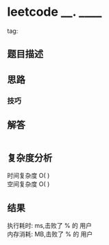 # leetcode __. ____

tag: 

## 题目描述

## 思路

### 技巧

## 解答

```

```

## 复杂度分析

时间复杂度 O( )  
空间复杂度 O( )  

## 结果

执行耗时:  ms,击败了 % 的 用户  
内存消耗:  MB,击败了 % 的 用户  
